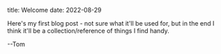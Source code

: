title: Welcome
date: 2022-08-29

Here's my first blog post - not sure what it'll be used for, but in the end I think it'll be a collection/reference of things I find handy.

--Tom